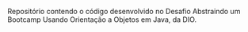 Repositório contendo o código desenvolvido no Desafio Abstraindo um Bootcamp Usando Orientação a Objetos em Java, da DIO.

